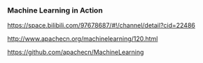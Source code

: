 ### Machine Learning in Action

https://space.bilibili.com/97678687/#!/channel/detail?cid=22486

http://www.apachecn.org/machinelearning/120.html

https://github.com/apachecn/MachineLearning

